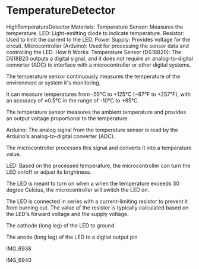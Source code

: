 # TemperatureDetector
HighTemperatureDetector
Materials:
Temperature Sensor: Measures the temperature.
LED: Light-emitting diode to indicate temperature.
Resistor: Used to limit the current to the LED.
Power Supply: Provides voltage for the circuit.
Microcontroller (Arduino): Used for processing the sensor data and controlling the LED.
How It Works:
Temperature Sensor (DS18B20):
The DS18B20 outputs a digital signal, and it does not require an analog-to-digital converter (ADC) to interface with a microcontroller or other digital systems.

The temperature sensor continuously measures the temperature of the environment or system it's monitoring.

It can measure temperatures from -55°C to +125°C (−67°F to +257°F), with an accuracy of ±0.5°C in the range of -10°C to +85°C.

The temperature sensor measures the ambient temperature and provides an output voltage proportional to the temperature.

Arduino:
The analog signal from the temperature sensor is read by the Arduino's analog-to-digital converter (ADC).

The microcontroller processes this signal and converts it into a temperature value.

LED:
Based on the processed temperature, the microcontroller can turn the LED on/off or adjust its brightness.

The LED is meant to turn on when a when the temperature exceeds 30 degree Celcius, the microcontroller will switch the LED on.

The LED is connected in series with a current-limiting resistor to prevent it from burning out. The value of the resistor is typically calculated based on the LED's forward voltage and the supply voltage.

The cathode (long leg) of the LED to ground

The anode (long leg) of the LED to a digital output pin

IMG_6938

IMG_6940

